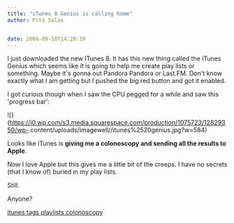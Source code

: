 ```yaml
---
title: "iTunes 8 Genius is calling home"
author: Pito Salas


date: 2008-09-10T14:28:19
---
```




I just downloaded the new ITunes 8. It has this new thing called the iTunes
Genius which seems like it is going to help me create play lists or something.
Maybe it's gonna out Pandora Pandora or Last.FM. Don't know exactly what I am
getting but I pushed the big red button and got it enabled.

I got curious though when I saw the CPU pegged for a while and saw this
'progress bar':

![](https://i0.wp.com/s3.media.squarespace.com/production/1075723/12829350/wp-
content/uploads/imagewell//itunes%2520genius.jpg?w=584)

Looks like iTunes is **giving me a colonoscopy and sending all the results to
Apple**.

Now I love Apple but this gives me a little bit of the creeps. I have no
secrets (that I know of) buried in my play lists.

Still.

Anyone?

[itunes tags playlists
colonoscopy](<http://technorati.com/tag/itunes%20tags%20playlists%20colonoscopy>)


